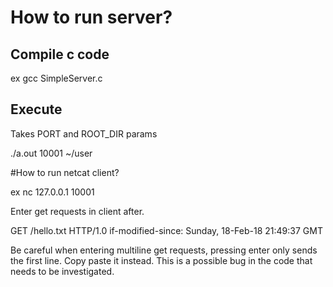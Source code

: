 # How to run server?

## Compile c code

ex gcc SimpleServer.c

## Execute

Takes PORT and ROOT_DIR params

./a.out 10001 ~/user

#How to run netcat client?

ex nc 127.0.0.1 10001

Enter get requests in client after.

GET /hello.txt HTTP/1.0
if-modified-since: Sunday, 18-Feb-18 21:49:37 GMT

Be careful when entering multiline get requests, pressing enter only sends the first line. Copy paste it instead.
This is a possible bug in the code that needs to be investigated.
